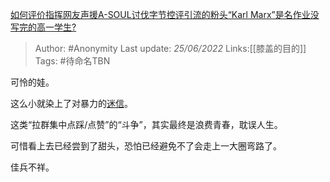 [如何评价指挥网友声援A-SOUL讨伐字节控评引流的粉头“Karl Marx”是名作业没写完的高一学生?](https://www.zhihu.com/question/533070230/answer/2533825407)

> Author: #Anonymity
> Last update: *25/06/2022*
> Links:[[膝盖的目的]]
> Tags: #待命名TBN

可怜的娃。

这么小就染上了对暴力的[迷信](https://www.zhihu.com/search?q=%E8%BF%B7%E4%BF%A1&search_source=Entity&hybrid_search_source=Entity&hybrid_search_extra=%7B%22sourceType%22%3A%22answer%22%2C%22sourceId%22%3A2533825407%7D)。

这类“拉群集中点踩/点赞”的“斗争”，其实最终是浪费青春，耽误人生。

可惜看上去已经尝到了甜头，恐怕已经避免不了会走上一大圈弯路了。

佳兵不祥。
